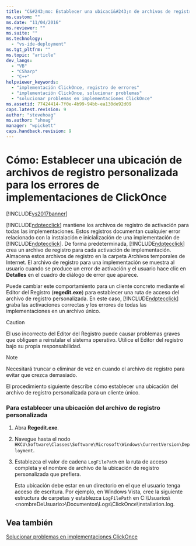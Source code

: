 ```yaml
---
title: "C&#243;mo: Establecer una ubicaci&#243;n de archivos de registro personalizada para los errores de implementaciones de ClickOnce | Microsoft Docs"
ms.custom: ""
ms.date: "11/04/2016"
ms.reviewer: ""
ms.suite: ""
ms.technology: 
  - "vs-ide-deployment"
ms.tgt_pltfrm: ""
ms.topic: "article"
dev_langs: 
  - "VB"
  - "CSharp"
  - "C++"
helpviewer_keywords: 
  - "implementación ClickOnce, registro de errores"
  - "implementación ClickOnce, solucionar problemas"
  - "solucionar problemas en implementaciones ClickOnce"
ms.assetid: 77424414-7f0e-4b99-94bb-ea130de92d09
caps.latest.revision: 9
author: "stevehoag"
ms.author: "shoag"
manager: "wpickett"
caps.handback.revision: 9
---
```

# C&#243;mo: Establecer una ubicaci&#243;n de archivos de registro personalizada para los errores de implementaciones de ClickOnce
[!INCLUDE[vs2017banner](../code-quality/includes/vs2017banner.md)]

[!INCLUDE[ndptecclick](../deployment/includes/ndptecclick_md.md)] mantiene los archivos de registro de activación para todas las implementaciones.  Estos registros documentan cualquier error relacionado con la instalación e inicialización de una implementación de [!INCLUDE[ndptecclick](../deployment/includes/ndptecclick_md.md)].  De forma predeterminada, [!INCLUDE[ndptecclick](../deployment/includes/ndptecclick_md.md)] crea un archivo de registro para cada activación de implementación.  Almacena estos archivos de registro en la carpeta Archivos temporales de Internet.  El archivo de registro para una implementación se muestra al usuario cuando se produce un error de activación y el usuario hace clic en **Detalles** en el cuadro de diálogo de error que aparece.  
  
 Puede cambiar este comportamiento para un cliente concreto mediante el Editor del Registro \(**regedit.exe**\) para establecer una ruta de acceso del archivo de registro personalizada.  En este caso, [!INCLUDE[ndptecclick](../deployment/includes/ndptecclick_md.md)] graba las activaciones correctas y los errores de todas las implementaciones en un archivo único.  
  
> [!CAUTION]
>  El uso incorrecto del Editor del Registro puede causar problemas graves que obliguen a reinstalar el sistema operativo.  Utilice el Editor del registro bajo su propia responsabilidad.  
  
> [!NOTE]
>  Necesitará truncar o eliminar de vez en cuando el archivo de registro para evitar que crezca demasiado.  
  
 El procedimiento siguiente describe cómo establecer una ubicación del archivo de registro personalizada para un cliente único.  
  
### Para establecer una ubicación del archivo de registro personalizada  
  
1.  Abra **Regedit.exe**.  
  
2.  Navegue hasta el nodo `HKCU\Software\Classes\Software\Microsoft\Windows\CurrentVersion\Deployment`.  
  
3.  Establezca el valor de cadena `LogFilePath` en la ruta de acceso completa y el nombre de archivo de la ubicación de registro personalizada que prefiera.  
  
     Esta ubicación debe estar en un directorio en el que el usuario tenga acceso de escritura.  Por ejemplo, en Windows Vista, cree la siguiente estructura de carpetas y establezca `LogFilePath` en C:\\Usuarios\\\<nombreDeUsuario\>\\Documentos\\Logs\\ClickOnce\\installation.log.  
  
## Vea también  
 [Solucionar problemas en implementaciones ClickOnce](../deployment/troubleshooting-clickonce-deployments.md)